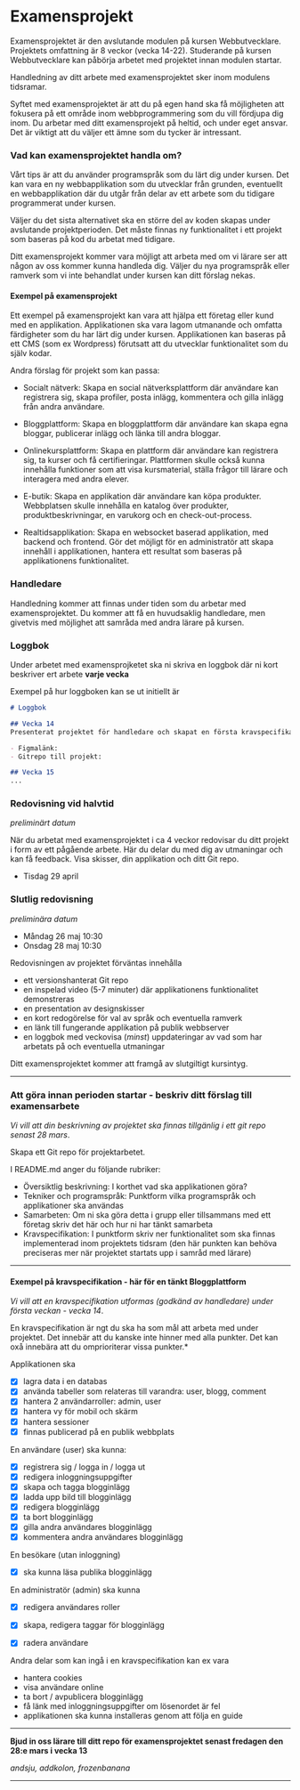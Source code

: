 # Examensprojekt

Examensprojektet är den avslutande modulen på kursen Webbutvecklare. Projektets omfattning är 8 veckor (vecka 14-22). Studerande på kursen Webbutvecklare kan påbörja arbetet med projektet innan modulen startar.

Handledning av ditt arbete med examensprojektet sker inom modulens tidsramar.

Syftet med examensprojektet är att du på egen hand ska få möjligheten att fokusera på ett område inom webbprogrammering som du vill fördjupa dig inom. Du arbetar med ditt examensprojekt på heltid, och under eget ansvar. Det är viktigt att du väljer ett ämne som du tycker är intressant.

### Vad kan examensprojektet handla om?

Vårt tips är att du använder programspråk som du lärt dig under kursen. Det kan vara en ny webbapplikation som du utvecklar från grunden, eventuellt en webbapplikation där du utgår från delar av ett arbete som du tidigare programmerat under kursen. 

Väljer du det sista alternativet ska en större del av koden skapas under avslutande projektperioden. Det måste finnas ny funktionalitet i ett projekt som baseras på kod du arbetat med tidigare.

Ditt examensprojekt kommer vara möjligt att arbeta med om vi lärare ser att någon av oss kommer kunna handleda dig. Väljer du nya programspråk eller ramverk som vi inte behandlat under kursen kan ditt förslag nekas.

#### Exempel på examensprojekt

Ett exempel på examensprojekt kan vara att hjälpa ett företag eller kund med en applikation. Applikationen ska vara lagom utmanande och omfatta färdigheter som du har lärt dig under kursen. Applikationen kan baseras på ett CMS (som ex Wordpress) förutsatt att du utvecklar funktionalitet som du själv kodar.  

Andra förslag för projekt som kan passa: 

- Socialt nätverk: Skapa en social nätverksplattform där användare kan registrera sig, skapa profiler, posta inlägg, kommentera och gilla inlägg från andra användare.

- Bloggplattform: Skapa en bloggplattform där användare kan skapa egna bloggar, publicerar inlägg och länka till andra bloggar.

- Onlinekursplattform: Skapa en plattform där användare kan registrera sig, ta kurser och få certifieringar. Plattformen skulle också kunna innehålla funktioner som att visa kursmaterial, ställa frågor till lärare och interagera med andra elever.

- E-butik: Skapa en applikation där användare kan köpa produkter. Webbplatsen skulle innehålla en katalog över produkter, produktbeskrivningar, en varukorg och en check-out-process.

- Realtidsapplikation: Skapa en websocket baserad applikation, med backend och frontend. Gör det möjligt för en administratör att skapa innehåll i applikationen, hantera ett resultat som baseras på applikationens funktionalitet. 

### Handledare

Handledning kommer att finnas under tiden som du arbetar med examensprojektet. Du kommer att få en huvudsaklig handledare, men givetvis med möjlighet att samråda med andra lärare på kursen.

### Loggbok

Under arbetet med examensprojketet ska ni skriva en loggbok där ni kort beskriver ert arbete **varje vecka**

Exempel på hur loggboken kan se ut initiellt är

```md
# Loggbok

## Vecka 14
Presenterat projektet för handledare och skapat en första kravspecifikation

- Figmalänk:
- Gitrepo till projekt:

## Vecka 15
...

```


### Redovisning vid halvtid 

*preliminärt datum*

När du arbetat med examensprojektet i ca 4 veckor redovisar du ditt projekt i form av ett pågående arbete. Här du delar du med dig av utmaningar och kan få feedback. Visa skisser, din applikation och ditt Git repo.  

- Tisdag 29 april 

### Slutlig redovisning

*preliminära datum*

- Måndag 26 maj 10:30 
- Onsdag 28 maj 10:30

Redovisningen av projektet förväntas innehålla

- ett versionshanterat Git repo
- en inspelad video (5-7 minuter) där applikationens funktionalitet demonstreras
- en presentation av designskisser
- en kort redogörelse för val av språk och eventuella ramverk
- en länk till fungerande applikation på publik webbserver
- en loggbok med veckovisa (*minst*) uppdateringar av vad som har arbetats på och eventuella utmaningar


Ditt examensprojektet kommer att framgå av slutgiltigt kursintyg.

---

### Att göra innan perioden startar - beskriv ditt förslag till examensarbete 

*Vi vill att din beskrivning av projektet ska finnas tillgänlig i ett git repo senast 28 mars*. 

Skapa ett Git repo för projektarbetet. 

I README.md anger du följande rubriker:
- Översiktlig beskrivning: I korthet vad ska applikationen göra?
- Tekniker och programspråk: Punktform vilka programspråk och applikationer ska användas
- Samarbeten: Om ni ska göra detta i grupp eller tillsammans med ett företag skriv det här och hur ni har tänkt samarbeta
- Kravspecifikation: I punktform skriv ner funktionalitet som ska finnas implementerad inom projektets tidsram (den här punkten kan behöva preciseras mer när projektet startats upp i samråd med lärare)

---

#### Exempel på kravspecifikation - här för en tänkt Bloggplattform

*Vi vill att en kravspecifikation utformas (godkänd av handledare) under första veckan - vecka 14*. 

En kravspecifikation är ngt du ska ha som mål att arbeta med under projektet. Det innebär att du kanske inte hinner med alla punkter. Det kan oxå innebära att du omprioriterar vissa punkter.*      

Applikationen ska
- [x] lagra data i en databas
- [x] använda tabeller som relateras till varandra: user, blogg, comment
- [x] hantera 2 användarroller: admin, user
- [x] hantera vy för mobil och skärm
- [x] hantera sessioner 
- [x] finnas publicerad på en publik webbplats

En användare (user) ska kunna: 
- [x] registrera sig / logga in / logga ut
- [x] redigera inloggningsuppgifter
- [x] skapa och tagga blogginlägg
- [x] ladda upp bild till blogginlägg
- [x] redigera blogginlägg
- [x] ta bort blogginlägg
- [x] gilla andra användares blogginlägg
- [x] kommentera andra användares blogginlägg

En besökare (utan inloggning)
- [x] ska kunna läsa publika blogginlägg 

En administratör (admin) ska kunna
- [x] redigera användares roller
- [x] skapa, redigera taggar för blogginlägg
- [x] radera användare


Andra delar som kan ingå i en kravspecifikation kan ex vara
- hantera cookies
- visa användare online
- ta bort / avpublicera blogginlägg
- få länk med inloggningsuppgifter om lösenordet är fel
- applikationen ska kunna installeras genom att följa en guide

---

**Bjud in oss lärare till ditt repo för examensprojektet senast fredagen den 28:e mars i vecka 13**

*andsju, addkolon, frozenbanana*

---
